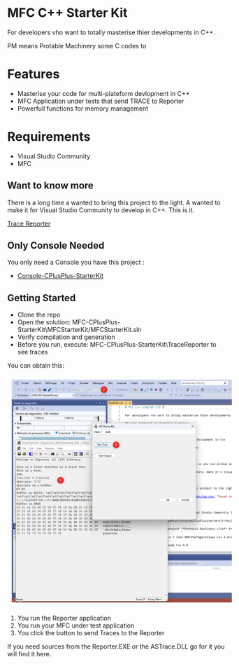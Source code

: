 # MFC C++ Starter Kit #

For developers vho want to totally masterise thier developments in C++.

PM means Protable Machinery some C codes to 

# Features #

- Masterise your code for multi-plateform devlopment in C++
- MFC Application under tests that send TRACE to Reporter
- Powerfull functions for memory management
 
# Requirements #

- Visual Studio Community
- MFC

## Want to know more

There is a long time a wanted to bring this project to the light. A wanted to make it for Visual Studio Community to develop in C++. This is it.

[Trace Reporter](https://trace-reporter.sodevlog.com/ "Based on TraceReporter")

## Only Console Needed ##

You only need a Console you have this project :

* [Console-CPlusPlus-StarterKit](https://github.com/mabyre/Console-CPlusPlus-StarterKit)

## Getting Started ##

- Clone the repo
- Open the solution: MFC-CPlusPlus-StarterKit\MFCStarterKit/MFCStarterKit.sln 
- Verify compilation and generation
- Before you run, execute: MFC-CPlusPlus-StarterKit\TraceReporter to see traces

You can obtain this:

<img style="margin: 10px" src="Images/2023-06-05_16h36_29.png" alt="MFC-Starter-Kit" />

1. You run the Reporter application
2. You run your MFC under test application
3. You click the button to send Traces to the Reporter

If you need sources from the Reporter.EXE or the ASTrace.DLL go for it you will find it here.




